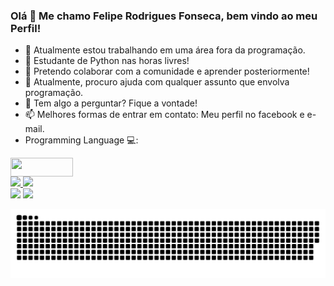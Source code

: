 ### Olá 👋 Me chamo Felipe Rodrigues Fonseca, bem vindo ao meu Perfil!


- 🔭 Atualmente estou trabalhando em uma área fora da programação.
- 🌱 Estudante de Python nas horas livres!
- 👯 Pretendo colaborar com a comunidade e aprender posteriormente!
- 🤔 Atualmente, procuro ajuda com qualquer assunto que envolva programação.
- 💬 Tem algo a perguntar? Fique a vontade!
- 📫 Melhores formas de entrar em contato: Meu perfil no facebook e e-mail.
- Programming Language 💻: 
<div>
   <img align="center" height="30" width="100" src="https://img.shields.io/badge/Python-14354C?style=for-the-badge&logo=python&logoColor=white">
 </div>

<div>
  <a href="https://github.com/felrf">
  <img height="180em" src="https://github-readme-stats.vercel.app/api?username=felrf&show_icons=true&theme=vue-dark&include_all_commits=true&count_private=true"/>
  <img height="110em" src="https://github-readme-stats.vercel.app/api/top-langs/?username=felrf&layout=compact&langs_count=7&theme=vue-dark"/>
</div>
 
<div> 
 <a href="https://www.facebook.com/felipe.rodriguesfonseca.58" target="_blank"><img src=https://img.shields.io/badge/Facebook-1877F2?style=for-the-badge&logo=facebook&logoColor=white target="_blank"></a>
 <a href = "mailto:comunidadehawks@gmail.com"><img src="https://img.shields.io/badge/-Gmail-%23333?style=for-the-badge&logo=gmail&logoColor=white" target="_blank"></a>
  
  
  ![Snake animation](https://github.com/felrf/felrf/blob/output/github-contribution-grid-snake.svg)
 
</div>
